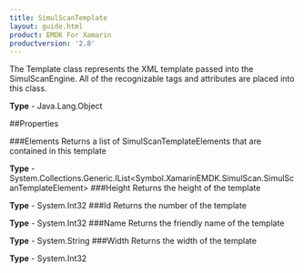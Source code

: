 ```yaml
---
title: SimulScanTemplate
layout: guide.html
product: EMDK For Xamarin 
productversion: '2.8' 
---
```

The Template class represents the XML template passed into the SimulScanEngine. All of the recognizable tags and attributes are placed into this class.

**Type** - Java.Lang.Object

##Properties

###Elements
Returns a list of SimulScanTemplateElements that are contained in this template

**Type** - System.Collections.Generic.IList<Symbol.XamarinEMDK.SimulScan.SimulScanTemplateElement>
###Height
Returns the height of the template

**Type** - System.Int32
###Id
Returns the number of the template

**Type** - System.Int32
###Name
Returns the friendly name of the template

**Type** - System.String
###Width
Returns the width of the template

**Type** - System.Int32
